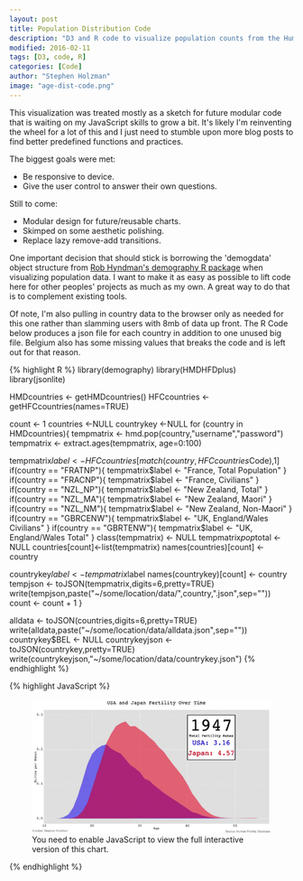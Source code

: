```yaml
---
layout: post
title: Population Distribution Code
description: "D3 and R code to visualize population counts from the Human Mortality Database"
modified: 2016-02-11
tags: [D3, code, R]
categories: [Code]
author: "Stephen Holzman"
image: "age-dist-code.png"
---
```


This visualization was treated mostly as a sketch for future modular code that is waiting on my JavaScript skills to grow a bit. It's likely I'm reinventing the wheel for a lot of this and I just need to stumble upon more blog posts to find better predefined functions and practices.

The biggest goals were met:

* Be responsive to device.
* Give the user control to answer their own questions.

Still to come:

* Modular design for future/reusable charts.
* Skimped on some aesthetic polishing.
* Replace lazy remove-add transitions.

One important decision that should stick is borrowing the 'demogdata' object structure from <a href="https://cran.r-project.org/web/packages/demography/index.html" target="_blank">Rob Hyndman's demography R package</a> when visualizing population data. I want to make it as easy as possible to lift code here for other peoples' projects as much as my own. A great way to do that is to complement existing tools.

Of note, I'm also pulling in country data to the browser only as needed for this one rather than slamming users with 8mb of data up front. The R Code below produces a json file for each country in addition to one unused big file. Belgium also has some missing values that breaks the code and is left out for that reason.

{% highlight R %}
library(demography)
library(HMDHFDplus)
library(jsonlite)

HMDcountries <- getHMDcountries()
HFCcountries <- getHFCcountries(names=TRUE)

count <- 1
countries <-NULL
countrykey <-NULL
for (country in HMDcountries){
  tempmatrix <- hmd.pop(country,"username","password")
  tempmatrix <- extract.ages(tempmatrix, age=0:100)
  
  tempmatrix$label <- HFCcountries[match(country,HFCcountries$Code),1]
  if(country == "FRATNP"){
    tempmatrix$label <- "France, Total Population"
  }
  if(country == "FRACNP"){
    tempmatrix$label <- "France, Civilians"
  }
  if(country == "NZL_NP"){
    tempmatrix$label <- "New Zealand, Total"
  }
  if(country == "NZL_MA"){
    tempmatrix$label <- "New Zealand, Maori"
  }
  if(country == "NZL_NM"){
    tempmatrix$label <- "New Zealand, Non-Maori"
  }
  if(country == "GBRCENW"){
    tempmatrix$label <- "UK, England/Wales Civilians"
  }
  if(country == "GBRTENW"){
    tempmatrix$label <- "UK, England/Wales Total"
  }
  class(tempmatrix) <- NULL
  tempmatrix$pop$total <- NULL
  countries[count]<-list(tempmatrix)
  names(countries)[count] <- country

  countrykey$label <- tempmatrix$label
  names(countrykey)[count] <- country
  tempjson <- toJSON(tempmatrix,digits=6,pretty=TRUE)
  write(tempjson,paste("~/some/location/data/",country,".json",sep=""))
  count <- count + 1
}

alldata <- toJSON(countries,digits=6,pretty=TRUE)
write(alldata,paste("~/some/location/data/alldata.json",sep=""))
countrykey$BEL <- NULL
countrykeyjson <- toJSON(countrykey,pretty=TRUE)
write(countrykeyjson,"~/some/location/data/countrykey.json")
{% endhighlight %}

{% highlight JavaScript %}
<!DOCTYPE html>
<meta charset="utf-8"/>
<link rel="stylesheet" href="style.css" type="text/css" media="screen"/>

<div id="main-wrapper"></div>
<noscript>

<figure>
  <img src="/images/usa-vs-japan-fertility.gif" alt="">
  <figcaption>You need to enable JavaScript to view the full interactive version of this chart.</figcaption>
</figure>

</noscript>
<script src="/assets/d3/d3.min.js"></script>

<script>
var variables = {
	"CountrySelect":{
		"title":"Select Country Below",
		"smalltitle":"Country",
		"type":"select",
		"align":"align-left"
	},
	"TotalPopulation":{
		"title":"Total Population",
		"smalltitle":"Population",
		"type":"stat",
		"align":"align-right",
		"get":"fertilityrates"
	}
};

var observations = {
	"ob0":{
		"color":"blue",
		"default":"United States of America",
		"id":"ob0",
		"label":"United States of America",
		"code":"USA"
	}
}
var target = "#main-wrapper";
var id = "chart0";

var controller_table = function(target,variables,observations,id,data){

	//
	var table = d3.select(target).append("div")
										.attr("id",id)
										.attr("class","controller_table");
	var headers = table.append("nav")
							.attr("id","headers")
							.append("ul");


	for (variable in variables){
		
		headers.append("li")
				.append("a")
				.attr("id",variable)
				.attr("class",eval("variables."+variable+".align")+" "+eval("variables."+variable+".type"))
				.text(eval("variables."+variable+".title"));
	};

	for(observation in observations){

		var row = table.append("nav")
							.attr("id",eval("observations."+observation+".id"))
							.append("ul");

		for(variable in variables){
			if(eval("variables."+variable+".type")==="select"){

				//Append list items and appropriate containers for select
				var selector = row.append("li")
									.append("div")
									.attr("id",eval("observations."+observation+".id")+"dropdown")
									.attr("class",eval("observations."+observation+".color")+" styled-select")
									.append("select")
									.attr("id",eval("observations."+observation+".id")+"selection");
				
				selector.on("change",function(){
					d3.select(".year-label").remove();
					var sel = document.getElementById(this.id);
					var opts = sel.options;
					var fullid = this.id;
					index = 0;
					observations[fullid.slice(0,3)].code = opts[[this.selectedIndex][0]].getAttribute("code");
					observations[fullid.slice(0,3)].label = opts[[this.selectedIndex][0]].innerHTML;
					d3.select("#chart-wrapper").remove();
					d3.select("#anim-wrapper").remove();
					
					load_country();
					paused = true;
					//setTimeout(timer,speed);
					
				});
				//Populate Select Options
				selector.append("option")
						.text("None")
						.attr("code","None");
						
				
				
				for(item in data){
					selector.append("option")
							.attr("code",item)
							.text(eval("data."+item+"[0]"));
				};


				//Set Default Select Options
				var sel = document.getElementById(eval("observations."+observation+".id")+"selection");
				var opts = sel.options;

				for(var opt, j = 0; opt = opts[j]; j++) {
					if(opt.value === eval("observations."+ observation +".default")) {
	    				sel.selectedIndex = j;	    	
	    				break;
	    			}
				};


			}else if(eval("variables."+variable+".type")==="stat"){

				row.append("li")
					.append("a")
					.attr("id",observation+"stat");
			};
			
		};


	};
};

var draw_popdist = function(target,id,country,data){

	get_tickmarks(country,data);

	var margin = {
		top: 0,
		bottom: 0,
		left: 0,
		right: 10,
		middle: 50
	}

	width = window.innerWidth*.35;
	height = 300;
	bins = d3.range(101);
	yScale = d3.scale.ordinal()
				.domain(bins).rangeBands([height,0],-.3);

	xScale1 = d3.scale.linear()
				.domain([0,maxtick])
				.range([0,width]);

	xScale2 = d3.scale.linear()
				.domain([0,maxtick])
				.range([width,0]);

	xAxis1 = d3.svg.axis()
					.scale(xScale1)
					.orient("bottom")
					.ticks(3)
					.tickFormat(function(d){
						if(d === 0){
							return d;
						}else if(d < 1000000){
							return d/1000 + "K";
						}else{
							return d/1000000 + "M";
						};
					});

	xAxis2 = d3.svg.axis()
					.scale(xScale2)
					.orient("bottom")
					.ticks(3)
					.tickFormat(function(d){
						if(d === 0){
							
						}else if(d < 1000000){
							return d/1000 + "K";
						}else{
							return d/1000000 + "M";
						};
					});

	yAxis2 = d3.svg.axis()
					.scale(yScale)
					.orient("left")
					.ticks(2)
					.tickFormat(function(d){
						if (d === 100){
							return ""
						}else if(d % 10 === 0){
							return d;
						};
					});

	yAxis1 = d3.svg.axis()
					.scale(yScale)
					.orient("right")
					.ticks(2)
					.tickFormat(function(d){
						if (d === 100){
							return ""
						}else if(d % 10 === 0){
							return d;
						};
					});

	chart = d3.select(target)
				.append("svg")
				.attr("id","chart-wrapper")
				.attr("width",window.innerWidth*.9)
				.attr("height",height + 40)

	femaleLabel = chart.append("text")
					.attr("class","sex-label")
					.attr("text-anchor","end")
					.attr("x",window.innerWidth*.35)
					.attr("y",80)
					.attr("font-family","arial")
					.attr("fill","#8888D3")
					.text("Females");

	maleLabel = chart.append("text")
					.attr("class","sex-label")
					.attr("text-anchor","end")
					.attr("x",window.innerWidth*.70)
					.attr("y",80)
					.attr("font-family","arial")
					.attr("fill","#6464E2")
					.text("Males");

	leftAxis = chart.append("g")
					.attr("class","x axis")
					.attr("transform", "translate("+window.innerWidth*.1+"," + height + ")")
					.call(xAxis2);

	rightAxis = chart.append("g")
					.attr("class","x axis")
					.attr("transform", "translate("+window.innerWidth*.45+"," + height + ")")
					.call(xAxis1);

	leftVertAxis = chart.append("g")
						.attr("class","y axis")
						.attr("transform", "translate("+window.innerWidth*.1+",0)")
					.call(yAxis2);

	rightVertAxis = chart.append("g")
						.attr("class","y axis")
						.attr("transform", "translate("+window.innerWidth*.80+",0)")
						.call(yAxis1);

}
var get_population = function(country,data,index){
	femalepop = [];
	malepop = [];
	year = eval("data.year["+index+"]")
	ageslength = eval("data.age.length");
	for(var i = 0; i < ageslength; i++){
		femalepop[i] = eval("data.pop.female["+i+"]["+index+"]")
		malepop[i] = eval("data.pop.male["+i+"]["+index+"]")
	}
	//console.log(femalepop);
	//console.log(year);
}
var rTransform = function(d,i) {
    return "translate("+window.innerWidth*.45+","+yScale(i).toFixed(2)+")";
}
var lTransform = function(d,i) {
    return "translate("+(xScale2(d)+window.innerWidth*.10)+","+yScale(i).toFixed(2)+")";
}
var draw_bars = function(){
	chart.selectAll("rect.male")
		.data(malepop)
		.enter()
		.append("rect")
		.attr("class","male")
		.attr("fill","#6464E2")
		.attr("transform",rTransform)
		.attr("width",function(d){return xScale1(d)})
		.attr("height",yScale.rangeBand())
		.attr("y",0)
		.attr("opacity",.5);

	chart.selectAll("rect.female")
		.data(femalepop)
		.enter()
		.append("rect")
		.attr("class","female")
		.attr("fill","#8888D3")
		.attr("transform",lTransform)
		.attr("width",function(d){return xScale1(d)})
		.attr("height",yScale.rangeBand())
		.attr("y",0)
		.attr("opacity",.5)
	d3.select(".year-label").remove();
	yearLabel = chart.append("text")
					.attr("class","year-label")
					.attr("text-anchor","end")
					.attr("x",window.innerWidth*.75)
					.attr("y",60)
					.attr("font-family","arial")
					.attr("fill","#000")
					.text(eval("globaldata.year["+index+"]"));

}
var get_tickmarks = function(country,data){
	var allcounts = [];
	//Just in case you want custom ticks
	ticks = null;
	for(sex in eval("data.pop")) {

		for(var i = 0, length = eval("data.pop."+sex+".length"); i < length; i++){

			for(var j = 0, length2 = eval("data.pop."+sex+"["+i+"]"+".length"); j < length2; j++){
				if(j % 10 === 0){
					allcounts.push(Math.max(...eval("data.pop."+sex+"["+i+"]")));
				};				
			};
		};

	};
	var maxcount = Math.max(...allcounts);
	var i = 0;
	var ceilingfound = false;

	while(ceilingfound === false){
		if(i < 7){
			if(maxcount*1.15 < 1000*Math.pow(2,i)){
				maxtick = 1000*Math.pow(2,i);
				ticks = [0,maxtick/4,maxtick/2,maxtick*3/4,maxtick];
				console.log(maxcount);
				ceilingfound = true;
			};
		}else if(i < 17){
			if(maxcount*1.15 < 100000*(i-7)){
				maxtick = 100000*(i-7);
				ticks = [0,maxtick/4,maxtick/2,maxtick*3/4,maxtick];
				console.log(maxcount);
				ceilingfound = true;
			}
		}else{
			if(maxcount*1.15 < 1000000*(i-17)){
				maxtick = 1000000*(i-17);
				ticks = [0,maxtick/4,maxtick/2,maxtick*3/4,maxtick];
				console.log(maxcount);
				ceilingfound = true;
			};
		};
		i++
	};
};
//Setup slider input variables
var slider_id = "chart0",
	slider_dimensions = {"width":window.innerWidth*.6,"height":20};

//Function that adds a slider to the DOM, same definitons as draw_2dchart with manipulated_variable being the year variable in this viz.

var controller_slider = function(target,id,dimensions,manipulated_variable,data,country){

	//Slider setup
	slideMargin = {top: 2, right: 7, bottom: 2, left: 10},
    slideWidth = window.innerWidth*.75 - slideMargin.left - slideMargin.right,
    slideHeight = 20 - slideMargin.bottom - slideMargin.top;

	xBar = d3.scale.linear()
		        .domain([0,eval("data.year.length")-1])
		        .range([0, slideWidth]);

	//Establish brush 
	var brush = d3.svg.brush()
		        .x(xBar)
		        .extent([0,0])
		        .on("brush", brushed);

	//Add svg and g element to the target wrapper
	svgSlider = d3.select(target).append("svg")
		    	.attr("id",id+"slider")
		        .attr("width", slideWidth + slideMargin.left + slideMargin.right)
		        .attr("height", slideHeight + slideMargin.top + slideMargin.bottom)
		        .append("g")
		        .attr("transform", "translate(" + slideMargin.left + "," + slideMargin.top + ")");
	//transform it
	svgSlider.append("g")
		        .attr("class", "x axis")
		        .attr("transform", "translate(0," + slideHeight / 2 + ")")
		        .call(d3.svg.axis()
		            .scale(xBar)
		            .orient("bottom")
		            .ticks(0)
		            .tickSize(0)
		            .tickPadding(12))
		        .select(".domain")
		        .select(function() { return this.parentNode.appendChild(this.cloneNode(true)); })
		            .attr("class", "halo");

	slider = svgSlider.append("g")
		        .attr("class", "slider")
		        .call(brush);

	slider.selectAll(".extent,.resize")
		        .remove();

	slider.select(".background")
		        .attr("height", slideHeight)
		        .style("cursor", "col-resize");

	//Append the handle circle to the slider. Could be another shape.
	handle = slider.append("circle")
		        .attr("class", "handle")
		        .attr("transform", "translate(0," + slideHeight / 2 + ")")
		        .attr("r", 6)
		        .attr("cx", xBar(index));
	
	//Update the year value, this could use some cleaning for lifting function to future projects
	var year_value = d3.select("#year_value");
		    
	year_value.text(manipulated_variable);


	//Brushed function
	function brushed() {
    	
    	//Stop the animation!
	    slider_brushed = true;
	    paused = true;

	    value = brush.extent()[0];
	        
	    if (d3.event.sourceEvent) {
		    value = Math.round( xBar.invert(d3.mouse(this)[0]) );
		    if (value < 0) value = 0;
		    else if (value > eval("data.year.length")-1) value = eval("data.year.length")-1;
		    brush.extent([value, value]);
		            
		    year_value.text(value);
		    handle.attr("cx", xBar(value));

		    index = value;
		    d3.select("#chart-wrapper").selectAll("rect").remove();
		    get_population(observations.ob0.code,data,index);

		    draw_bars();
		    //update_lines(.001);
		    d3.select(".year-label")
		    	.text(eval("globaldata.year["+index+"]"));

    	};

    	
	};	           
};
function controller_animation(target){
	var anim_wrapper = d3.select(target)
			.append("div")
			.attr("id","anim-wrapper")

	var background = d3.select("#anim-wrapper")
		.append("div")
		.attr("id","play-wrapper")

	var playpause = d3.select("#play-wrapper")
		.append("div")
		.attr("id","play-controller")
		.attr("class","playing")
		//.attr("transform", "translate("+window.innerWidth*.1+",0)")
		

	d3.select("#play-controller").on("click",function(){
		if (paused === true){
			paused = false;
			d3.select(this).attr("class","playing");
			setTimeout(timer,speed);
		}else{
			paused = true;
			d3.select(this).attr("class","paused")
		};
	});

};


function timer(){
	if (paused === false){

		d3.select(".year-label")
			    	.text(eval("globaldata.year["+index+"]"));

		if (index === 0){

			handle.attr("cx", xBar(index));

			d3.select("#chart-wrapper").selectAll("rect").remove();
		    get_population(observations.ob0.code,globaldata,index);

		    draw_bars();

			index = index + 1;
			setTimeout(timer,speed*3);
		}else if (index < eval(eval("globaldata.year.length")-1)){
			
			handle.attr("cx", xBar(index));

			d3.select("#chart-wrapper").selectAll("rect").remove();
		    get_population(observations.ob0.code,globaldata,index);

		    draw_bars();

			index = index + 1;
			setTimeout(timer,speed);
		}else{
			
			handle.attr("cx", xBar(index));
			d3.select("#chart-wrapper").selectAll("rect").remove();
		    get_population(observations.ob0.code,globaldata,index);

		    draw_bars();

			index = 0;
			setTimeout(timer,speed*16);		
		};
	}else{
		d3.select("#play-controller").attr("class","paused")
		//index = index-1
		d3.select(".year-label")
			    	.text(eval("globaldata.year["+index+"]"));
	};
	console.log(speed+" "+index);	
};
globaldata = null;

function resize(){
		//paused = true;

		d3.select("#chart-wrapper").remove();
		d3.select("#anim-wrapper").remove();
		d3.select("#play-controller")
			.attr("class","paused");
		draw_popdist(target,"popdist",observations.ob0.code,globaldata);
		get_population(observations.ob0.code,globaldata,index);
		draw_bars();
		controller_animation(target);
		controller_slider("#anim-wrapper",slider_id,slider_dimensions,index,globaldata,observations.ob0.code);
		

};

d3.select(window).on('resize',resize);
index = 0;
speed = 100;
paused = true;

d3.json("data/countrykey.json",function(key){
	globalkey = key;
	controller_table(target,variables,observations,id,key);
});
function load_country(){
	d3.json("data/"+observations.ob0.code+".json", function(data) {
		globaldata = data;
		draw_popdist(target,"popdist",observations.ob0.code,data);
		get_population(observations.ob0.code,data,index);
		draw_bars();
		controller_animation(target);
		controller_slider("#anim-wrapper",slider_id,slider_dimensions,index,globaldata,observations.ob0.code);
		setTimeout(timer(),speed);
	});
};
load_country();



</script>
{% endhighlight %}

